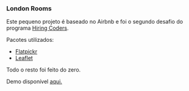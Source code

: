 ### London Rooms
Este pequeno projeto é baseado no Airbnb e foi o segundo desafio do programa [Hiring Coders](https://hiringcoders.gama.academy/).

Pacotes utilizados:

* [Flatpickr](https://flatpickr.js.org/)
* [Leaflet](https://leafletjs.com/)

Todo o resto foi feito do zero.

Demo disponível [aqui.](https://london-rooms.netlify.app/)
